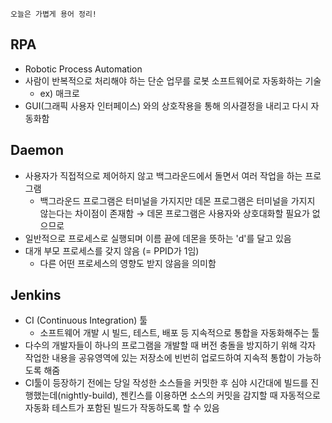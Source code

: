 `오늘은 가볍게 용어 정리!`

## RPA

- Robotic Process Automation
- 사람이 반복적으로 처리해야 하는 단순 업무를 로봇 소프트웨어로 자동화하는 기술
    - ex) 매크로
- GUI(그래픽 사용자 인터페이스) 와의 상호작용을 통해 의사결정을 내리고 다시 자동화함

## Daemon

- 사용자가 직접적으로 제어하지 않고 백그라운드에서 돌면서 여러 작업을 하는 프로그램
    - 백그라운드 프로그램은 터미널을 가지지만 데몬 프로그램은 터미널을 가지지 않는다는 차이점이 존재함 → 데몬 프로그램은 사용자와 상호대화할 필요가 없으므로
- 일반적으로 프로세스로 실행되며 이름 끝에 데몬을 뜻하는 'd'를 달고 있음
- 대개 부모 프로세스를 갖지 않음 (= PPID가 1임)
    - 다른 어떤 프로세스의 영향도 받지 않음을 의미함

## Jenkins

- CI (Continuous Integration) 툴
    - 소프트웨어 개발 시 빌드, 테스트, 배포 등 지속적으로 통합을 자동화해주는 툴
- 다수의 개발자들이 하나의 프로그램을 개발할 때 버전 충돌을 방지하기 위해 각자 작업한 내용을 공유영역에 있는 저장소에 빈번히 업로드하여 지속적 통합이 가능하도록 해줌
- CI툴이 등장하기 전에는 당일 작성한 소스들을 커밋한 후 심야 시간대에 빌드를 진행했는데(nightly-build), 젠킨스를 이용하면 소스의 커밋을 감지할 때 자동적으로 자동화 테스트가 포함된 빌드가 작동하도록 할 수 있음